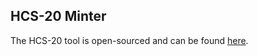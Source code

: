 ## HCS-20 Minter

The HCS-20 tool is open-sourced and can be found [here](https://patches-1.gitbook.io/hcs-20-auditable-points/download).